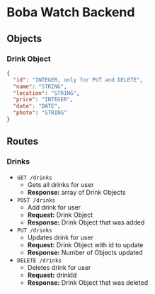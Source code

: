 # Boba Watch Backend

## Objects

### Drink Object

```json
{
  "id": "INTEGER, only for PUT and DELETE",
  "name": "STRING",
  "location": "STRING",
  "price": "INTEGER",
  "date": "DATE",
  "photo": "STRING"
}
```

## Routes

### Drinks

- `GET /drinks`
  - Gets all drinks for user
  - **Response:** array of Drink Objects
- `POST /drinks`
  - Add drink for user
  - **Request:** Drink Object
  - **Response:** Drink Object that was added
- `PUT /drinks`
  - Updates drink for user
  - **Request:** Drink Object with id to update
  - **Response:** Number of Objects updated
- `DELETE /drinks`
  - Deletes drink for user
  - **Request:** drinkId
  - **Response:** Drink Object that was deleted

